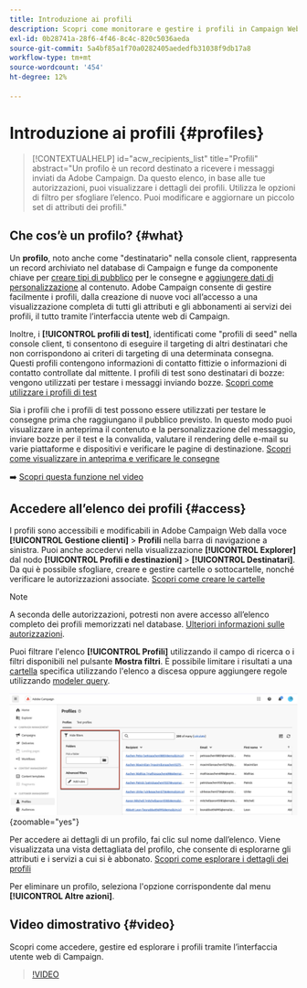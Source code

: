 ```yaml
---
title: Introduzione ai profili
description: Scopri come monitorare e gestire i profili in Campaign Web.
exl-id: 0b28741a-28f6-4f46-8c4c-820c5036aeda
source-git-commit: 5a4bf85a1f70a0282405aededfb31038f9db17a8
workflow-type: tm+mt
source-wordcount: '454'
ht-degree: 12%

---
```


# Introduzione ai profili {#profiles}

>[!CONTEXTUALHELP]
>id="acw_recipients_list"
>title="Profili"
>abstract="Un profilo è un record destinato a ricevere i messaggi inviati da Adobe Campaign. Da questo elenco, in base alle tue autorizzazioni, puoi visualizzare i dettagli dei profili. Utilizza le opzioni di filtro per sfogliare l’elenco. Puoi modificare e aggiornare un piccolo set di attributi dei profili."

## Che cos’è un profilo? {#what}

Un **profilo**, noto anche come &quot;destinatario&quot; nella console client, rappresenta un record archiviato nel database di Campaign e funge da componente chiave per [creare tipi di pubblico](create-audience.md) per le consegne e [aggiungere dati di personalizzazione](../personalization/personalize.md) al contenuto. Adobe Campaign consente di gestire facilmente i profili, dalla creazione di nuove voci all’accesso a una visualizzazione completa di tutti gli attributi e gli abbonamenti ai servizi dei profili, il tutto tramite l’interfaccia utente web di Campaign.

Inoltre, i **[!UICONTROL profili di test]**, identificati come &quot;profili di seed&quot; nella console client, ti consentono di eseguire il targeting di altri destinatari che non corrispondono ai criteri di targeting di una determinata consegna. Questi profili contengono informazioni di contatto fittizie o informazioni di contatto controllate dal mittente. I profili di test sono destinatari di bozze: vengono utilizzati per testare i messaggi inviando bozze. [Scopri come utilizzare i profili di test](test-profiles.md)

Sia i profili che i profili di test possono essere utilizzati per testare le consegne prima che raggiungano il pubblico previsto. In questo modo puoi visualizzare in anteprima il contenuto e la personalizzazione del messaggio, inviare bozze per il test e la convalida, valutare il rendering delle e-mail su varie piattaforme e dispositivi e verificare le pagine di destinazione. [Scopri come visualizzare in anteprima e verificare le consegne](../preview-test/preview-test.md)

➡️ [Scopri questa funzione nel video](#video)

## Accedere all’elenco dei profili {#access}

I profili sono accessibili e modificabili in Adobe Campaign Web dalla voce **[!UICONTROL Gestione clienti]** > **Profili** nella barra di navigazione a sinistra. Puoi anche accedervi nella visualizzazione **[!UICONTROL Explorer]** dal nodo **[!UICONTROL Profili e destinazioni]** > **[!UICONTROL Destinatari]**. Da qui è possibile sfogliare, creare e gestire cartelle o sottocartelle, nonché verificare le autorizzazioni associate. [Scopri come creare le cartelle](../get-started/permissions.md#folders)

>[!NOTE]
>
>A seconda delle autorizzazioni, potresti non avere accesso all’elenco completo dei profili memorizzati nel database. [Ulteriori informazioni sulle autorizzazioni](../get-started/permissions.md).

Puoi filtrare l&#39;elenco **[!UICONTROL Profili]** utilizzando il campo di ricerca o i filtri disponibili nel pulsante **Mostra filtri**. È possibile limitare i risultati a una [cartella](../get-started/permissions.md#folders) specifica utilizzando l&#39;elenco a discesa oppure aggiungere regole utilizzando [modeler query](../query/query-modeler-overview.md).

![](assets/profiles-list-filters.png){zoomable="yes"}

Per accedere ai dettagli di un profilo, fai clic sul nome dall’elenco. Viene visualizzata una vista dettagliata del profilo, che consente di esplorarne gli attributi e i servizi a cui si è abbonato. [Scopri come esplorare i dettagli dei profili](create-profile.md)

Per eliminare un profilo, seleziona l&#39;opzione corrispondente dal menu **[!UICONTROL Altre azioni]**.

## Video dimostrativo {#video}

Scopri come accedere, gestire ed esplorare i profili tramite l’interfaccia utente web di Campaign.

>[!VIDEO](https://video.tv.adobe.com/v/3427293?quality=12)
